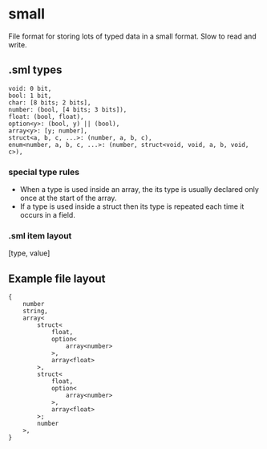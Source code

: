 # small
File format for storing lots of typed data in a small format. Slow to read and write.

## .sml types
```
void: 0 bit,
bool: 1 bit,
char: [8 bits; 2 bits],
number: (bool, [4 bits; 3 bits]),
float: (bool, float),
option<y>: (bool, y) || (bool),
array<y>: [y; number],
struct<a, b, c, ...>: (number, a, b, c),
enum<number, a, b, c, ...>: (number, struct<void, void, a, b, void, c>),
```

### special type rules
- When a type is used inside an array, the its type is usually declared only once at the start of the array.
- If a type is used inside a struct then its type is repeated each time it occurs in a field.

### .sml item layout
[type, value]

## Example file layout
```
{
    number
    string,
    array<
        struct<
            float, 
            option<
                array<number>
            >,
            array<float>
        >,
        struct<
            float, 
            option<
                array<number>
            >, 
            array<float>
        >;
        number
    >,    
}
```
